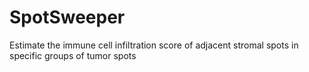 # SpotSweeper
Estimate the immune cell infiltration score of adjacent stromal spots in specific groups of tumor spots
